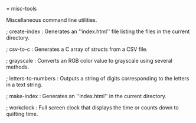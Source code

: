 = misc-tools

Miscellaneous command line utilities.


; create-index
: Generates an ''index.html'' file listing the files in the current directory.

; csv-to-c
: Generates a C array of structs from a CSV file.

; grayscale
: Converts an RGB color value to grayscale using several methods.

; letters-to-numbers
: Outputs a string of digits corresponding to the letters in a text string.

; make-index
: Generates an ''index.html'' in the current directory.

; workclock
: Full screen clock that displays the time or counts down to quitting time.

